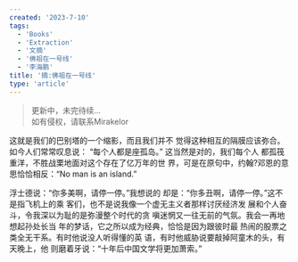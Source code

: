 ```yaml
---
created: '2023-7-10'
tags:
  - 'Books'
  - 'Extraction'
  - '文摘'
  - '佛祖在一号线'
  - '李海鹏'
title: '摘:佛祖在一号线'
type: 'article'
---
```

> 更新中，未完待续...   
> 如有侵权，请联系Mirakelor


这就是我们的巴别塔的一个缩影，而且我们并不
觉得这种相互的隔膜应该弥合。如今人们常常叹息说：
“每个人都是座孤岛。” 这当然是对的，我们每个人
都孤筏重洋，不胜战栗地面对这个存在了亿万年的世
界，可是在原句中，约翰?邓恩的意思恰恰相反：“No 
man is an island.”  

浮士德说：“你多美啊，请停一停。”我想说的
却是：“你多丑啊，请停一停。”这不是指飞机上的乘
客们，也不是说我像一个虚无主义者那样讨厌经济发
展和个人奋斗，令我深以为耻的是弥漫整个时代的贪
嗔迷惘又一往无前的气氛。我会一再地想起孙处长当
年的梦话，它之所以成为经典，恰恰是因为跟彼时最
热闹的股票之类全无干系。有时他说没人听得懂的英
语，有时他威胁说要敲掉阿童木的头，有天晚上，他
则磨着牙说：“十年后中国文学将更加萧索。”
